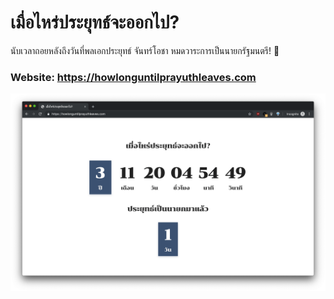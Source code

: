# เมื่อไหร่ประยุทธ์จะออกไป?

นับเวลาถอยหลังถึงวันที่พลเอกประยุทธ์ จันทร์โอชา หมดวาระการเป็นนายกรัฐมนตรี! 🎉

### Website: https://howlonguntilprayuthleaves.com

![Screenshot](screenshot.png)
